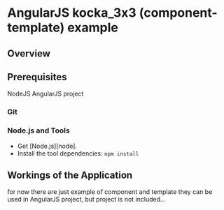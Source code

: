 # AngularJS kocka_3x3 (component-template) example


## Overview

## Prerequisites

NodeJS
AngularJS project

### Git

### Node.js and Tools

- Get [Node.js][node].
- Install the tool dependencies: `npm install`


## Workings of the Application

for now there are just example of component and template
they can be used in AngularJS project, but project is not included...



